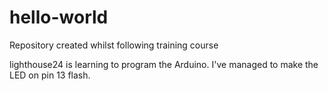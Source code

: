 # hello-world
Repository created whilst following training course

lighthouse24 is learning to program the Arduino.
I've managed to make the LED on pin 13 flash.
